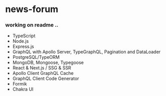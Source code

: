 # news-forum
### working on readme ..



- TypeScript
- Node.js
- Express.js
- GraphQL with Apollo Server, TypeGraphQL, Pagination and DataLoader
- PostgreSQL/TypeORM
- MongoDB, Mongoose, Typegoose
- React & Next.js / SSG & SSR
- Apollo Client GraphQL Cache
- GraphQL Client Code Generator
- Formik
- Chakra UI
